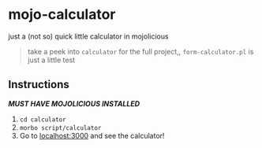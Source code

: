 # mojo-calculator
just a (not so) quick little calculator in mojolicious

> take a peek into `calculator` for the full project,, `form-calculator.pl` is just a little test

## Instructions
***MUST HAVE MOJOLICIOUS INSTALLED***
1. `cd calculator`
2. `morbo script/calculator`
3. Go to <a href="localhost:3000">localhost:3000</a> and see the calculator!

